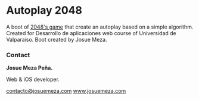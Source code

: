 # Autoplay 2048
A boot of [2048's game](http://gabrielecirulli.github.io/2048/) that create an autoplay based on a simple algorithm. Created for Desarrollo de aplicaciones web course of Universidad de Valparaíso.
Boot created by Josue Meza.

### Contact

<strong>Josue Meza Peña.</strong>
<p>Web & iOS developer.</p>
<a href="mailto:contacto@josuemeza.com">contacto@josuemeza.com</a>
<a href="http://www.josuemeza.com">www.josuemeza.com</a>